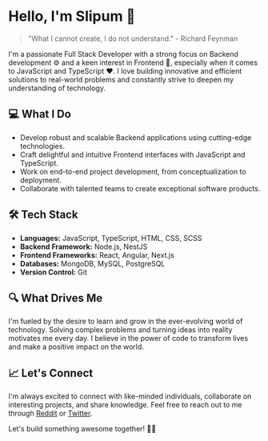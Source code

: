# Hello, I'm Slipum 👋

> "What I cannot create, I do not understand." - Richard Feynman

I'm a passionate Full Stack Developer with a strong focus on Backend development ⚙️ and a keen interest in Frontend 🎨, especially when it comes to JavaScript and TypeScript ❤️. I love building innovative and efficient solutions to real-world problems and constantly strive to deepen my understanding of technology.

## 💻 What I Do

- Develop robust and scalable Backend applications using cutting-edge technologies.
- Craft delightful and intuitive Frontend interfaces with JavaScript and TypeScript.
- Work on end-to-end project development, from conceptualization to deployment.
- Collaborate with talented teams to create exceptional software products.

## 🛠️ Tech Stack

- **Languages:** JavaScript, TypeScript, HTML, CSS, SCSS
- **Backend Framework:** Node.js, NestJS
- **Frontend Frameworks:** React, Angular, Next.js
- **Databases:** MongoDB, MySQL, PostgreSQL
- **Version Control:** Git

## 🔍 What Drives Me

I'm fueled by the desire to learn and grow in the ever-evolving world of technology. Solving complex problems and turning ideas into reality motivates me every day. I believe in the power of code to transform lives and make a positive impact on the world.

## 📈 Let's Connect

I'm always excited to connect with like-minded individuals, collaborate on interesting projects, and share knowledge. Feel free to reach out to me through [Reddit](https://www.reddit.com/user/Slipum) or [Twitter](https://twitter.com/Slipum).

Let's build something awesome together! 💪🚀
